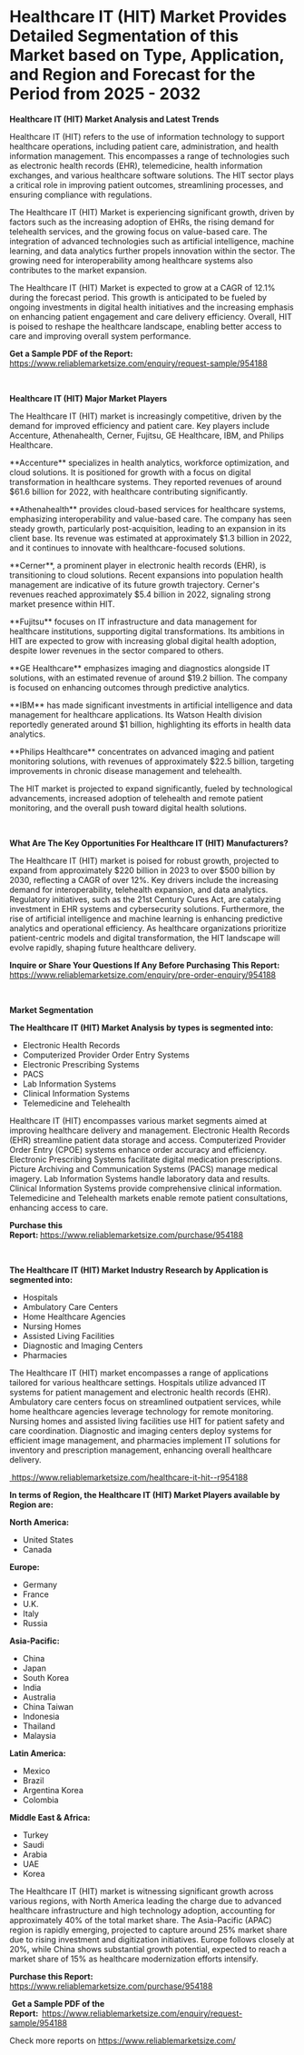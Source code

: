 <p><h1>Healthcare IT (HIT) Market Provides Detailed Segmentation of this Market based on Type, Application, and Region and Forecast for the Period from 2025 - 2032</h1></p><p><strong>Healthcare IT (HIT) Market Analysis and Latest Trends</strong></p>
<p><p>Healthcare IT (HIT) refers to the use of information technology to support healthcare operations, including patient care, administration, and health information management. This encompasses a range of technologies such as electronic health records (EHR), telemedicine, health information exchanges, and various healthcare software solutions. The HIT sector plays a critical role in improving patient outcomes, streamlining processes, and ensuring compliance with regulations.</p><p>The Healthcare IT (HIT) Market is experiencing significant growth, driven by factors such as the increasing adoption of EHRs, the rising demand for telehealth services, and the growing focus on value-based care. The integration of advanced technologies such as artificial intelligence, machine learning, and data analytics further propels innovation within the sector. The growing need for interoperability among healthcare systems also contributes to the market expansion.</p><p>The Healthcare IT (HIT) Market is expected to grow at a CAGR of 12.1% during the forecast period. This growth is anticipated to be fueled by ongoing investments in digital health initiatives and the increasing emphasis on enhancing patient engagement and care delivery efficiency. Overall, HIT is poised to reshape the healthcare landscape, enabling better access to care and improving overall system performance.</p></p>
<p><strong>Get a Sample PDF of the Report:&nbsp;</strong> <a href="https://www.reliablemarketsize.com/enquiry/request-sample/954188?utm_campaign=1932&utm_medium=2&utm_source=Github&utm_content=ia&utm_term=11032025&utm_id=healthcare-it-hit">https://www.reliablemarketsize.com/enquiry/request-sample/954188</a></p>
<p>&nbsp;</p>
<p><strong>Healthcare IT (HIT) Major Market Players</strong></p>
<p><p>The Healthcare IT (HIT) market is increasingly competitive, driven by the demand for improved efficiency and patient care. Key players include Accenture, Athenahealth, Cerner, Fujitsu, GE Healthcare, IBM, and Philips Healthcare.</p><p>**Accenture** specializes in health analytics, workforce optimization, and cloud solutions. It is positioned for growth with a focus on digital transformation in healthcare systems. They reported revenues of around $61.6 billion for 2022, with healthcare contributing significantly.</p><p>**Athenahealth** provides cloud-based services for healthcare systems, emphasizing interoperability and value-based care. The company has seen steady growth, particularly post-acquisition, leading to an expansion in its client base. Its revenue was estimated at approximately $1.3 billion in 2022, and it continues to innovate with healthcare-focused solutions.</p><p>**Cerner**, a prominent player in electronic health records (EHR), is transitioning to cloud solutions. Recent expansions into population health management are indicative of its future growth trajectory. Cerner's revenues reached approximately $5.4 billion in 2022, signaling strong market presence within HIT.</p><p>**Fujitsu** focuses on IT infrastructure and data management for healthcare institutions, supporting digital transformations. Its ambitions in HIT are expected to grow with increasing global digital health adoption, despite lower revenues in the sector compared to others.</p><p>**GE Healthcare** emphasizes imaging and diagnostics alongside IT solutions, with an estimated revenue of around $19.2 billion. The company is focused on enhancing outcomes through predictive analytics.</p><p>**IBM** has made significant investments in artificial intelligence and data management for healthcare applications. Its Watson Health division reportedly generated around $1 billion, highlighting its efforts in health data analytics.</p><p>**Philips Healthcare** concentrates on advanced imaging and patient monitoring solutions, with revenues of approximately $22.5 billion, targeting improvements in chronic disease management and telehealth.</p><p>The HIT market is projected to expand significantly, fueled by technological advancements, increased adoption of telehealth and remote patient monitoring, and the overall push toward digital health solutions.</p></p>
<p>&nbsp;</p>
<p><strong>What Are The Key Opportunities For Healthcare IT (HIT) Manufacturers?</strong></p>
<p><p>The Healthcare IT (HIT) market is poised for robust growth, projected to expand from approximately $220 billion in 2023 to over $500 billion by 2030, reflecting a CAGR of over 12%. Key drivers include the increasing demand for interoperability, telehealth expansion, and data analytics. Regulatory initiatives, such as the 21st Century Cures Act, are catalyzing investment in EHR systems and cybersecurity solutions. Furthermore, the rise of artificial intelligence and machine learning is enhancing predictive analytics and operational efficiency. As healthcare organizations prioritize patient-centric models and digital transformation, the HIT landscape will evolve rapidly, shaping future healthcare delivery.</p></p>
<p><strong>Inquire or Share Your Questions If Any Before Purchasing This Report:</strong> <a href="https://www.reliablemarketsize.com/enquiry/pre-order-enquiry/954188?utm_campaign=1932&utm_medium=2&utm_source=Github&utm_content=ia&utm_term=11032025&utm_id=healthcare-it-hit">https://www.reliablemarketsize.com/enquiry/pre-order-enquiry/954188</a></p>
<p>&nbsp;</p>
<p><strong>Market Segmentation</strong></p>
<p><strong>The Healthcare IT (HIT) Market Analysis by types is segmented into:</strong></p>
<p><ul><li>Electronic Health Records</li><li>Computerized Provider Order Entry Systems</li><li>Electronic Prescribing Systems</li><li>PACS</li><li>Lab Information Systems</li><li>Clinical Information Systems</li><li>Telemedicine and Telehealth</li></ul></p>
<p><p>Healthcare IT (HIT) encompasses various market segments aimed at improving healthcare delivery and management. Electronic Health Records (EHR) streamline patient data storage and access. Computerized Provider Order Entry (CPOE) systems enhance order accuracy and efficiency. Electronic Prescribing Systems facilitate digital medication prescriptions. Picture Archiving and Communication Systems (PACS) manage medical imagery. Lab Information Systems handle laboratory data and results. Clinical Information Systems provide comprehensive clinical information. Telemedicine and Telehealth markets enable remote patient consultations, enhancing access to care.</p></p>
<p><strong>Purchase this Report:&nbsp;</strong><a href="https://www.reliablemarketsize.com/purchase/954188?utm_campaign=1932&utm_medium=2&utm_source=Github&utm_content=ia&utm_term=11032025&utm_id=healthcare-it-hit">https://www.reliablemarketsize.com/purchase/954188</a></p>
<p>&nbsp;</p>
<p><strong>The Healthcare IT (HIT) Market Industry Research by Application is segmented into:</strong></p>
<p><ul><li>Hospitals</li><li>Ambulatory Care Centers</li><li>Home Healthcare Agencies</li><li>Nursing Homes</li><li>Assisted Living Facilities</li><li>Diagnostic and Imaging Centers</li><li>Pharmacies</li></ul></p>
<p><p>The Healthcare IT (HIT) market encompasses a range of applications tailored for various healthcare settings. Hospitals utilize advanced IT systems for patient management and electronic health records (EHR). Ambulatory care centers focus on streamlined outpatient services, while home healthcare agencies leverage technology for remote monitoring. Nursing homes and assisted living facilities use HIT for patient safety and care coordination. Diagnostic and imaging centers deploy systems for efficient image management, and pharmacies implement IT solutions for inventory and prescription management, enhancing overall healthcare delivery.</p></p>
<p><a href="https://www.reliablemarketsize.com/healthcare-it-hit--r954188?utm_campaign=1932&utm_medium=2&utm_source=Github&utm_content=ia&utm_term=11032025&utm_id=healthcare-it-hit">&nbsp;https://www.reliablemarketsize.com/healthcare-it-hit--r954188</a></p>
<p><strong>In terms of Region, the Healthcare IT (HIT) Market Players available by Region are:</strong></p>
<p>
    <p> <strong> North America: </strong>
        <ul>
            <li>United States</li>
            <li>Canada</li>
        </ul>
        </p> 
    <p> <strong> Europe: </strong>
        <ul>
            <li>Germany</li>
            <li>France</li>
            <li>U.K.</li>
            <li>Italy</li>
            <li>Russia</li>
        </ul>
        </p> 
    <p> <strong> Asia-Pacific: </strong>
        <ul>
            <li>China</li>
            <li>Japan</li>
            <li>South Korea</li>
            <li>India</li>
            <li>Australia</li>
            <li>China Taiwan</li>
            <li>Indonesia</li>
            <li>Thailand</li>
            <li>Malaysia</li>
        </ul>
        </p> 
    <p> <strong> Latin America: </strong>
        <ul>
            <li>Mexico</li>
            <li>Brazil</li>
            <li>Argentina Korea</li>
            <li>Colombia</li>
        </ul>
        </p> 
    <p> <strong> Middle East & Africa: </strong>
        <ul>
            <li>Turkey</li>
            <li>Saudi</li>
            <li>Arabia</li>
            <li>UAE</li>
            <li>Korea</li>
        </ul>
    </p>
    </p>
<p><p>The Healthcare IT (HIT) market is witnessing significant growth across various regions, with North America leading the charge due to advanced healthcare infrastructure and high technology adoption, accounting for approximately 40% of the total market share. The Asia-Pacific (APAC) region is rapidly emerging, projected to capture around 25% market share due to rising investment and digitization initiatives. Europe follows closely at 20%, while China shows substantial growth potential, expected to reach a market share of 15% as healthcare modernization efforts intensify.</p></p>
<p><strong>Purchase this Report: </strong><a href="https://www.reliablemarketsize.com/purchase/954188?utm_campaign=1932&utm_medium=2&utm_source=Github&utm_content=ia&utm_term=11032025&utm_id=healthcare-it-hit">https://www.reliablemarketsize.com/purchase/954188</a></p>
<p>&nbsp;<strong>Get a Sample PDF of the Report:&nbsp;&nbsp;</strong><a href="https://www.reliablemarketsize.com/enquiry/request-sample/954188?utm_campaign=1932&utm_medium=2&utm_source=Github&utm_content=ia&utm_term=11032025&utm_id=healthcare-it-hit">https://www.reliablemarketsize.com/enquiry/request-sample/954188</a></p>
<p><strong></strong></p>
<p>Check more reports on <a href="https://www.reliablemarketsize.com/?utm_campaign=1932&utm_medium=2&utm_source=Github&utm_content=ia&utm_term=11032025&utm_id=healthcare-it-hit">https://www.reliablemarketsize.com/</a></p>